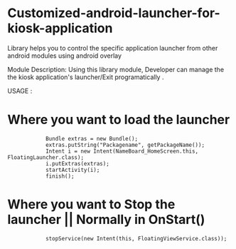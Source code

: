 # Customized-android-launcher-for-kiosk-application
Library helps you to control the specific application launcher from other android modules using android overlay

Module Description:
Using this library module, Developer can manage the the kiosk application's launcher/Exit programatically .

USAGE :

Where you want to load the launcher
========================================
				Bundle extras = new Bundle();
				extras.putString("Packagename", getPackageName());
				Intent i = new Intent(NameBoard_HomeScreen.this, FloatingLauncher.class);
				i.putExtras(extras);
				startActivity(i);
				finish();



Where you want to Stop the launcher || Normally  in OnStart()
========================================
				
				stopService(new Intent(this, FloatingViewService.class));
